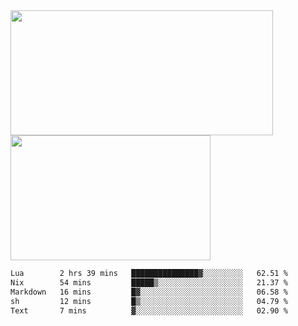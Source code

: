 <a href="https://github.com/anuraghazra/github-readme-stats">
  <img height=200 width=420 align="center" src="https://github-readme-stats.vercel.app/api?username=airRnot1106&hide_title=true&show_icons=true&rank_icon=github" />
</a>
<a href="https://github.com/anuraghazra/convoychat">
  <img height=200 width=320 align="center" src="https://github-readme-stats.vercel.app/api/top-langs/?username=airRnot1106&hide_title=true&layout=compact&hide=html,css" />
</a>

<!--START_SECTION:waka-->

```txt
Lua        2 hrs 39 mins   ███████████████▓░░░░░░░░░   62.51 %
Nix        54 mins         █████▒░░░░░░░░░░░░░░░░░░░   21.37 %
Markdown   16 mins         █▓░░░░░░░░░░░░░░░░░░░░░░░   06.58 %
sh         12 mins         █▒░░░░░░░░░░░░░░░░░░░░░░░   04.79 %
Text       7 mins          ▓░░░░░░░░░░░░░░░░░░░░░░░░   02.90 %
```

<!--END_SECTION:waka-->
